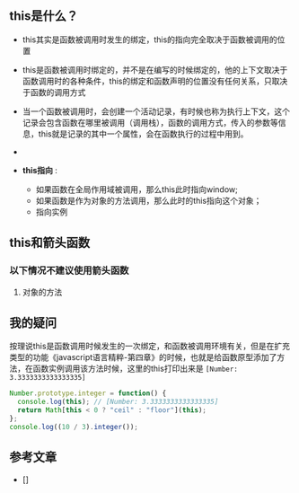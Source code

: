 ## this是什么？
- this其实是函数被调用时发生的绑定，this的指向完全取决于函数被调用的位置
- this是函数被调用时绑定的，并不是在编写的时候绑定的，他的上下文取决于函数调用时的各种条件，this的绑定和函数声明的位置没有任何关系，只取决于函数的调用方式
- 当一个函数被调用时，会创建一个活动记录，有时候也称为执行上下文，这个记录会包含函数在哪里被调用（调用栈），函数的调用方式，传入的参数等信息，this就是记录的其中一个属性，会在函数执行的过程中用到。
- 


- **this指向** : 
  - 如果函数在全局作用域被调用，那么this此时指向window; 
  - 如果函数是作为对象的方法调用，那么此时的this指向这个对象；
  - 指向实例



## this和箭头函数

### 以下情况不建议使用箭头函数

1. 对象的方法










## 我的疑问

按理说this是函数调用时候发生的一次绑定，和函数被调用环境有关，但是在扩充类型的功能《javascript语言精粹-第四章》的时候，也就是给函数原型添加了方法，在函数实例调用该方法时候，这里的this打印出来是 `[Number: 3.3333333333333335]`

```javascript
Number.prototype.integer = function() {
  console.log(this); // [Number: 3.3333333333333335]
  return Math[this < 0 ? "ceil" : "floor"](this);
};
console.log((10 / 3).integer());
```


## 参考文章

- []
